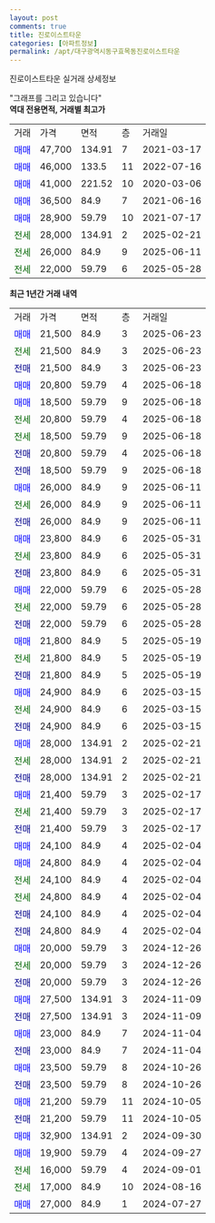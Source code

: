 ```yaml
---
layout: post
comments: true
title: 진로이스트타운
categories: [아파트정보]
permalink: /apt/대구광역시동구효목동진로이스트타운
---
```


진로이스트타운 실거래 상세정보

<script type="text/javascript">
  google.charts.load('current', {'packages':['line', 'corechart']});
  google.charts.setOnLoadCallback(drawChart);

  function drawChart() {
    var data = new google.visualization.DataTable();
    data.addColumn('date', '거래일');
    data.addColumn('number', "매매");
    data.addColumn('number', "전세");
    data.addColumn('number', "전매");

    data.addRows([[new Date(Date.parse("2025-06-23")), 21500, null, null], [new Date(Date.parse("2025-06-23")), null, 21500, null], [new Date(Date.parse("2025-06-23")), null, null, 21500], [new Date(Date.parse("2025-06-18")), 20800, null, null], [new Date(Date.parse("2025-06-18")), 18500, null, null], [new Date(Date.parse("2025-06-18")), null, 20800, null], [new Date(Date.parse("2025-06-18")), null, 18500, null], [new Date(Date.parse("2025-06-18")), null, null, 20800], [new Date(Date.parse("2025-06-18")), null, null, 18500], [new Date(Date.parse("2025-06-11")), 26000, null, null], [new Date(Date.parse("2025-06-11")), null, 26000, null], [new Date(Date.parse("2025-06-11")), null, null, 26000], [new Date(Date.parse("2025-05-31")), 23800, null, null], [new Date(Date.parse("2025-05-31")), null, 23800, null], [new Date(Date.parse("2025-05-31")), null, null, 23800], [new Date(Date.parse("2025-05-28")), 22000, null, null], [new Date(Date.parse("2025-05-28")), null, 22000, null], [new Date(Date.parse("2025-05-28")), null, null, 22000], [new Date(Date.parse("2025-05-19")), 21800, null, null], [new Date(Date.parse("2025-05-19")), null, 21800, null], [new Date(Date.parse("2025-05-19")), null, null, 21800], [new Date(Date.parse("2025-03-15")), 24900, null, null], [new Date(Date.parse("2025-03-15")), null, 24900, null], [new Date(Date.parse("2025-03-15")), null, null, 24900], [new Date(Date.parse("2025-02-21")), 28000, null, null], [new Date(Date.parse("2025-02-21")), null, 28000, null], [new Date(Date.parse("2025-02-21")), null, null, 28000], [new Date(Date.parse("2025-02-17")), 21400, null, null], [new Date(Date.parse("2025-02-17")), null, 21400, null], [new Date(Date.parse("2025-02-17")), null, null, 21400], [new Date(Date.parse("2025-02-04")), 24100, null, null], [new Date(Date.parse("2025-02-04")), 24800, null, null], [new Date(Date.parse("2025-02-04")), null, 24100, null], [new Date(Date.parse("2025-02-04")), null, 24800, null], [new Date(Date.parse("2025-02-04")), null, null, 24100], [new Date(Date.parse("2025-02-04")), null, null, 24800], [new Date(Date.parse("2024-12-26")), 20000, null, null], [new Date(Date.parse("2024-12-26")), null, 20000, null], [new Date(Date.parse("2024-12-26")), null, null, 20000], [new Date(Date.parse("2024-11-09")), 27500, null, null], [new Date(Date.parse("2024-11-09")), null, null, 27500], [new Date(Date.parse("2024-11-04")), 23000, null, null], [new Date(Date.parse("2024-11-04")), null, null, 23000], [new Date(Date.parse("2024-10-26")), 23500, null, null], [new Date(Date.parse("2024-10-26")), null, null, 23500], [new Date(Date.parse("2024-10-05")), 21200, null, null], [new Date(Date.parse("2024-10-05")), null, null, 21200], [new Date(Date.parse("2024-09-30")), 32900, null, null], [new Date(Date.parse("2024-09-27")), 19900, null, null], [new Date(Date.parse("2024-09-01")), null, 16000, null], [new Date(Date.parse("2024-08-16")), null, 17000, null], [new Date(Date.parse("2024-07-27")), 27000, null, null]]);

    var options = {
      hAxis: {
        format: 'yyyy/MM/dd'
      },    
      lineWidth: 0,
      pointsVisible: true,    
      title: '최근 1년간 유형별 실거래가 분포',
      legend: { position: 'bottom' }
    };

    var formatter = new google.visualization.NumberFormat({pattern:'###,###'} );
    formatter.format(data, 1);
    formatter.format(data, 2);
    
    setTimeout(function() {
        var chart = new google.visualization.LineChart(document.getElementById('columnchart_material'));
        chart.draw(data, (options));
        document.getElementById('loading').style.display = 'none';
    }, 200);
  }
</script>


<div id="loading" style="z-index:20; display: block; margin-left: 0px">"그래프를 그리고 있습니다"</div>
<div id="columnchart_material" style="width: 95%; margin-left: 0px; display: block"></div>
<!-- contents start -->
<b>역대 전용면적, 거래별 최고가</b>
<table class="sortable">
    <tr>
      <td>거래</td>
      <td>가격</td>
      <td>면적</td>
      <td>층</td>
      <td>거래일</td>
    </tr>
        <tr>
          <td><a style="color: blue">매매</a></td>
          <td>47,700</td>
          <td>134.91</td>
          <td>7</td>
          <td>2021-03-17</td>
        </tr>            <tr>
          <td><a style="color: blue">매매</a></td>
          <td>46,000</td>
          <td>133.5</td>
          <td>11</td>
          <td>2022-07-16</td>
        </tr>            <tr>
          <td><a style="color: blue">매매</a></td>
          <td>41,000</td>
          <td>221.52</td>
          <td>10</td>
          <td>2020-03-06</td>
        </tr>            <tr>
          <td><a style="color: blue">매매</a></td>
          <td>36,500</td>
          <td>84.9</td>
          <td>7</td>
          <td>2021-06-16</td>
        </tr>            <tr>
          <td><a style="color: blue">매매</a></td>
          <td>28,900</td>
          <td>59.79</td>
          <td>10</td>
          <td>2021-07-17</td>
        </tr>        
        <tr>
              <td><a style="color: darkgreen">전세</a></td>
              <td>28,000</td>
              <td>134.91</td>
              <td>2</td>
              <td>2025-02-21</td>
            </tr>            <tr>
              <td><a style="color: darkgreen">전세</a></td>
              <td>26,000</td>
              <td>84.9</td>
              <td>9</td>
              <td>2025-06-11</td>
            </tr>            <tr>
              <td><a style="color: darkgreen">전세</a></td>
              <td>22,000</td>
              <td>59.79</td>
              <td>6</td>
              <td>2025-05-28</td>
            </tr>        
    
</table>

<b>최근 1년간 거래 내역</b>

<table class="sortable">
    <tr>
      <td>거래</td>
      <td>가격</td>
      <td>면적</td>
      <td>층</td>
      <td>거래일</td>
    </tr>
    <tr>
      <td><a style="color: blue">매매</a></td>
      <td>21,500</td>
      <td>84.9</td>
      <td>3</td>
      <td>2025-06-23</td>
    </tr>          <tr>
      <td><a style="color: darkgreen">전세</a></td>
      <td>21,500</td>
      <td>84.9</td>
      <td>3</td>
      <td>2025-06-23</td>
    </tr>          <tr>
      <td><a style="color: darkblue">전매</a></td>
      <td>21,500</td>
      <td>84.9</td>
      <td>3</td>
      <td>2025-06-23</td>
    </tr>          <tr>
      <td><a style="color: blue">매매</a></td>
      <td>20,800</td>
      <td>59.79</td>
      <td>4</td>
      <td>2025-06-18</td>
    </tr>          <tr>
      <td><a style="color: blue">매매</a></td>
      <td>18,500</td>
      <td>59.79</td>
      <td>9</td>
      <td>2025-06-18</td>
    </tr>          <tr>
      <td><a style="color: darkgreen">전세</a></td>
      <td>20,800</td>
      <td>59.79</td>
      <td>4</td>
      <td>2025-06-18</td>
    </tr>          <tr>
      <td><a style="color: darkgreen">전세</a></td>
      <td>18,500</td>
      <td>59.79</td>
      <td>9</td>
      <td>2025-06-18</td>
    </tr>          <tr>
      <td><a style="color: darkblue">전매</a></td>
      <td>20,800</td>
      <td>59.79</td>
      <td>4</td>
      <td>2025-06-18</td>
    </tr>          <tr>
      <td><a style="color: darkblue">전매</a></td>
      <td>18,500</td>
      <td>59.79</td>
      <td>9</td>
      <td>2025-06-18</td>
    </tr>          <tr>
      <td><a style="color: blue">매매</a></td>
      <td>26,000</td>
      <td>84.9</td>
      <td>9</td>
      <td>2025-06-11</td>
    </tr>          <tr>
      <td><a style="color: darkgreen">전세</a></td>
      <td>26,000</td>
      <td>84.9</td>
      <td>9</td>
      <td>2025-06-11</td>
    </tr>          <tr>
      <td><a style="color: darkblue">전매</a></td>
      <td>26,000</td>
      <td>84.9</td>
      <td>9</td>
      <td>2025-06-11</td>
    </tr>          <tr>
      <td><a style="color: blue">매매</a></td>
      <td>23,800</td>
      <td>84.9</td>
      <td>6</td>
      <td>2025-05-31</td>
    </tr>          <tr>
      <td><a style="color: darkgreen">전세</a></td>
      <td>23,800</td>
      <td>84.9</td>
      <td>6</td>
      <td>2025-05-31</td>
    </tr>          <tr>
      <td><a style="color: darkblue">전매</a></td>
      <td>23,800</td>
      <td>84.9</td>
      <td>6</td>
      <td>2025-05-31</td>
    </tr>          <tr>
      <td><a style="color: blue">매매</a></td>
      <td>22,000</td>
      <td>59.79</td>
      <td>6</td>
      <td>2025-05-28</td>
    </tr>          <tr>
      <td><a style="color: darkgreen">전세</a></td>
      <td>22,000</td>
      <td>59.79</td>
      <td>6</td>
      <td>2025-05-28</td>
    </tr>          <tr>
      <td><a style="color: darkblue">전매</a></td>
      <td>22,000</td>
      <td>59.79</td>
      <td>6</td>
      <td>2025-05-28</td>
    </tr>          <tr>
      <td><a style="color: blue">매매</a></td>
      <td>21,800</td>
      <td>84.9</td>
      <td>5</td>
      <td>2025-05-19</td>
    </tr>          <tr>
      <td><a style="color: darkgreen">전세</a></td>
      <td>21,800</td>
      <td>84.9</td>
      <td>5</td>
      <td>2025-05-19</td>
    </tr>          <tr>
      <td><a style="color: darkblue">전매</a></td>
      <td>21,800</td>
      <td>84.9</td>
      <td>5</td>
      <td>2025-05-19</td>
    </tr>          <tr>
      <td><a style="color: blue">매매</a></td>
      <td>24,900</td>
      <td>84.9</td>
      <td>6</td>
      <td>2025-03-15</td>
    </tr>          <tr>
      <td><a style="color: darkgreen">전세</a></td>
      <td>24,900</td>
      <td>84.9</td>
      <td>6</td>
      <td>2025-03-15</td>
    </tr>          <tr>
      <td><a style="color: darkblue">전매</a></td>
      <td>24,900</td>
      <td>84.9</td>
      <td>6</td>
      <td>2025-03-15</td>
    </tr>          <tr>
      <td><a style="color: blue">매매</a></td>
      <td>28,000</td>
      <td>134.91</td>
      <td>2</td>
      <td>2025-02-21</td>
    </tr>          <tr>
      <td><a style="color: darkgreen">전세</a></td>
      <td>28,000</td>
      <td>134.91</td>
      <td>2</td>
      <td>2025-02-21</td>
    </tr>          <tr>
      <td><a style="color: darkblue">전매</a></td>
      <td>28,000</td>
      <td>134.91</td>
      <td>2</td>
      <td>2025-02-21</td>
    </tr>          <tr>
      <td><a style="color: blue">매매</a></td>
      <td>21,400</td>
      <td>59.79</td>
      <td>3</td>
      <td>2025-02-17</td>
    </tr>          <tr>
      <td><a style="color: darkgreen">전세</a></td>
      <td>21,400</td>
      <td>59.79</td>
      <td>3</td>
      <td>2025-02-17</td>
    </tr>          <tr>
      <td><a style="color: darkblue">전매</a></td>
      <td>21,400</td>
      <td>59.79</td>
      <td>3</td>
      <td>2025-02-17</td>
    </tr>          <tr>
      <td><a style="color: blue">매매</a></td>
      <td>24,100</td>
      <td>84.9</td>
      <td>4</td>
      <td>2025-02-04</td>
    </tr>          <tr>
      <td><a style="color: blue">매매</a></td>
      <td>24,800</td>
      <td>84.9</td>
      <td>4</td>
      <td>2025-02-04</td>
    </tr>          <tr>
      <td><a style="color: darkgreen">전세</a></td>
      <td>24,100</td>
      <td>84.9</td>
      <td>4</td>
      <td>2025-02-04</td>
    </tr>          <tr>
      <td><a style="color: darkgreen">전세</a></td>
      <td>24,800</td>
      <td>84.9</td>
      <td>4</td>
      <td>2025-02-04</td>
    </tr>          <tr>
      <td><a style="color: darkblue">전매</a></td>
      <td>24,100</td>
      <td>84.9</td>
      <td>4</td>
      <td>2025-02-04</td>
    </tr>          <tr>
      <td><a style="color: darkblue">전매</a></td>
      <td>24,800</td>
      <td>84.9</td>
      <td>4</td>
      <td>2025-02-04</td>
    </tr>          <tr>
      <td><a style="color: blue">매매</a></td>
      <td>20,000</td>
      <td>59.79</td>
      <td>3</td>
      <td>2024-12-26</td>
    </tr>          <tr>
      <td><a style="color: darkgreen">전세</a></td>
      <td>20,000</td>
      <td>59.79</td>
      <td>3</td>
      <td>2024-12-26</td>
    </tr>          <tr>
      <td><a style="color: darkblue">전매</a></td>
      <td>20,000</td>
      <td>59.79</td>
      <td>3</td>
      <td>2024-12-26</td>
    </tr>          <tr>
      <td><a style="color: blue">매매</a></td>
      <td>27,500</td>
      <td>134.91</td>
      <td>3</td>
      <td>2024-11-09</td>
    </tr>          <tr>
      <td><a style="color: darkblue">전매</a></td>
      <td>27,500</td>
      <td>134.91</td>
      <td>3</td>
      <td>2024-11-09</td>
    </tr>          <tr>
      <td><a style="color: blue">매매</a></td>
      <td>23,000</td>
      <td>84.9</td>
      <td>7</td>
      <td>2024-11-04</td>
    </tr>          <tr>
      <td><a style="color: darkblue">전매</a></td>
      <td>23,000</td>
      <td>84.9</td>
      <td>7</td>
      <td>2024-11-04</td>
    </tr>          <tr>
      <td><a style="color: blue">매매</a></td>
      <td>23,500</td>
      <td>59.79</td>
      <td>8</td>
      <td>2024-10-26</td>
    </tr>          <tr>
      <td><a style="color: darkblue">전매</a></td>
      <td>23,500</td>
      <td>59.79</td>
      <td>8</td>
      <td>2024-10-26</td>
    </tr>          <tr>
      <td><a style="color: blue">매매</a></td>
      <td>21,200</td>
      <td>59.79</td>
      <td>11</td>
      <td>2024-10-05</td>
    </tr>          <tr>
      <td><a style="color: darkblue">전매</a></td>
      <td>21,200</td>
      <td>59.79</td>
      <td>11</td>
      <td>2024-10-05</td>
    </tr>          <tr>
      <td><a style="color: blue">매매</a></td>
      <td>32,900</td>
      <td>134.91</td>
      <td>2</td>
      <td>2024-09-30</td>
    </tr>          <tr>
      <td><a style="color: blue">매매</a></td>
      <td>19,900</td>
      <td>59.79</td>
      <td>4</td>
      <td>2024-09-27</td>
    </tr>          <tr>
      <td><a style="color: darkgreen">전세</a></td>
      <td>16,000</td>
      <td>59.79</td>
      <td>4</td>
      <td>2024-09-01</td>
    </tr>          <tr>
      <td><a style="color: darkgreen">전세</a></td>
      <td>17,000</td>
      <td>84.9</td>
      <td>10</td>
      <td>2024-08-16</td>
    </tr>          <tr>
      <td><a style="color: blue">매매</a></td>
      <td>27,000</td>
      <td>84.9</td>
      <td>1</td>
      <td>2024-07-27</td>
    </tr>      </table>
<!-- contents end -->    

